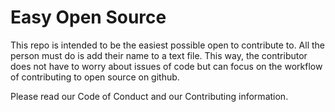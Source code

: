 # Easy Open Source

This repo is intended to be the easiest possible open to contribute to. All the person must do is add their name to a text file. This way, the contributor does not have to worry about issues of code but can focus on the workflow of contributing to open source on github.

Please read our Code of Conduct and our Contributing information.
